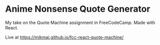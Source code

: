 # Anime Nonsense Quote Generator

My take on the Quote Machine assignment in FreeCodeCamp. Made with React.

Live at https://mikmaj.github.io/fcc-react-quote-machine/

